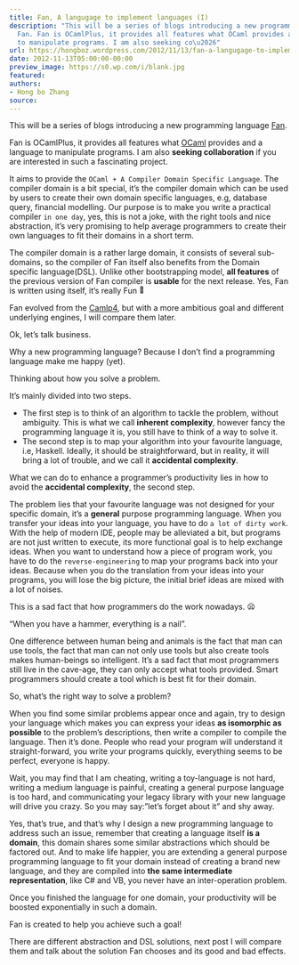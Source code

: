 ```yaml
---
title: Fan, A langugage to implement languages (I)
description: "This will be a series of blogs introducing a new programming language
  Fan. Fan is OCamlPlus, it provides all features what OCaml provides and a language
  to manipulate programs. I am also seeking co\u2026"
url: https://hongboz.wordpress.com/2012/11/13/fan-a-langugage-to-implement-languages-i/
date: 2012-11-13T05:00:00-00:00
preview_image: https://s0.wp.com/i/blank.jpg
featured:
authors:
- Hong bo Zhang
source:
---
```



<p>This will be a series of blogs introducing a new programming language <a href="https://github.com/bobzhang/Fan">Fan</a>. </p>
<p> Fan is OCamlPlus, it provides all features what <a href="http://caml.inria.fr/">OCaml</a> provides and a language to manipulate programs. I am also <b>seeking collaboration</b> if you are interested in such a fascinating project. </p>
<p> It aims to provide the <code>OCaml + A Compiler Domain Specific Language</code>. The compiler domain is a bit special, it&rsquo;s the compiler domain which can be used by users to create their own domain specific languages, e.g, database query, financial modelling. Our purpose is to make you write a practical compiler <code>in one day</code>, yes, this is not a joke, with the right tools and nice abstraction, it&rsquo;s very promising to help average programmers to create their own languages to fit their domains in a short term. </p>
<p> The compiler domain is a rather large domain, it consists of several sub-domains, so the compiler of Fan itself also benefits from the Domain specific language(DSL). Unlike other bootstrapping model, <b>all features</b> of the previous version of Fan compiler is <b>usable</b> for the next release. Yes, Fan is written using itself, it&rsquo;s really Fun <img src="https://s0.wp.com/wp-content/mu-plugins/wpcom-smileys/twemoji/2/72x72/1f642.png" alt="&#128578;" class="wp-smiley" style="height: 1em; max-height: 1em;"/> </p>
<p> Fan evolved from the <a href="http://brion.inria.fr/gallium/index.php/Camlp4">Camlp4</a>, but with a more ambitious goal and different underlying engines, I will compare them later. </p>
<p> Ok, let&rsquo;s talk business. </p>
<p> Why a new programming language? Because I don&rsquo;t find a programming language make me happy (yet). </p>
<p> Thinking about how you solve a problem. </p>
<p> It&rsquo;s mainly divided into two steps. </p>
<ul>
<li>The first step is to think of an algorithm to tackle the problem,   without ambiguity. This is what we call <b>inherent complexity</b>,   however fancy the programming language it is, you still have to think   of a way to solve it.  </li>
<li>The second step is to map your algorithm into your favourite   language, i.e, Haskell. Ideally, it should be straightforward, but   in reality, it will bring a lot of trouble, and we call it   <b>accidental complexity</b>. </li>
</ul>
<p>   What we can do to enhance a programmer&rsquo;s productivity lies in how to avoid the <b>accidental complexity</b>, the second step. </p>
<p> The problem lies that your favourite language was not designed for your specific domain, it&rsquo;s a <b>general</b> purpose programming language. When you transfer your ideas into your language, you have to do <code>a lot of dirty work</code>. With the help of modern IDE, people may be alleviated a bit, but programs are not just written to execute, its more functional goal is to help exchange ideas. When you want to understand how a piece of program work, you have to do the <code>reverse-engineering</code> to map your programs back into your ideas. Because when you do the translation from your ideas into your programs, you will lose the big picture, the initial brief ideas are mixed with a lot of noises. </p>
<p> This is a sad fact that how programmers do the work nowadays. <img src="https://s0.wp.com/wp-content/mu-plugins/wpcom-smileys/twemoji/2/72x72/1f626.png" alt="&#128550;" class="wp-smiley" style="height: 1em; max-height: 1em;"/> </p>
<p> &ldquo;When you have a hammer, everything is a nail&rdquo;. </p>
<p> One difference between human being and animals is the fact that man can use tools, the fact that man can not only use tools but also create tools makes human-beings so intelligent. It&rsquo;s a sad fact that most programmers still live in the cave-age, they can only accept what tools provided. Smart programmers should create a tool which is best fit for their domain. </p>
<p> So, what&rsquo;s the right way to solve a problem? </p>
<p> When you find some similar problems appear once and again, try to design your language which makes you can express your ideas <b>as isomorphic as possible</b> to the problem&rsquo;s descriptions, then write a compiler to compile the language. Then it&rsquo;s done. People who read your program will understand it straight-forward, you write your programs quickly, everything seems to be perfect, everyone is happy. </p>
<p> Wait, you may find that I am cheating, writing a toy-language is not hard, writing a medium language is painful, creating a general purpose language is too hard, and communicating your legacy library with your new language will drive you crazy. So you may say:&rdquo;let&rsquo;s forget about it&rdquo; and shy away. </p>
<p> Yes, that&rsquo;s true, and that&rsquo;s why I design a new programming language to address such an issue, remember that creating a language itself <b>is a domain</b>, this domain shares some similar abstractions which should be factored out. And to make life happier, you are extending a general purpose programming language to fit your domain instead of creating a brand new language, and they are compiled into <b>the same intermediate representation</b>, like C# and VB, you never have an inter-operation problem. </p>
<p> Once you finished the language for one domain, your productivity will be boosted exponentially in such a domain. </p>
<p> Fan is created to help you achieve such a goal! </p>
<p> There are different abstraction and DSL solutions, next post I will compare them and talk about the solution Fan chooses and its good and bad effects. </p>

